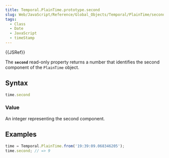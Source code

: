 ```yaml
---
title: Temporal.PlainTime.prototype.second
slug: Web/JavaScript/Reference/Global_Objects/Temporal/PlainTime/second
tags:
  - Class
  - Date
  - JavaScript
  - timeStamp
---
```

{{JSRef}}

The **`second`** read-only property returns a number that identifies the second
component of the `PlainTime` object.

## Syntax

```js
time.second
```

### Value

An integer representing the second component.

## Examples

```js
time = Temporal.PlainTime.from('19:39:09.068346205');
time.second; // => 9
```
